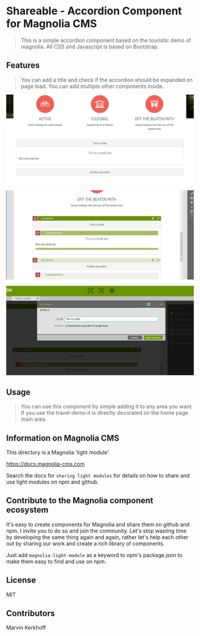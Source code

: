 # Shareable - Accordion Component for Magnolia CMS

> This is a simple accordion component based on the touristic demo of magnolia. All CSS and Javascript is based on Bootstrap.

## Features
> You can add a title and check if the accordion should be expanded on page load. You can add multiple other components inside.

![Demo page with component](_dev/README-component.jpg)

![Component in EditMode](_dev/README-component-editmode.jpg)

![Component Dialog](_dev/README-component-dialog.jpg)

## Usage
> You can use this component by simple adding it to any area you want. If you use the travel-demo it is directly decorated on the home page main area.

## Information on Magnolia CMS
This directory is a Magnolia 'light module'.

https://docs.magnolia-cms.com

Search the docs for `sharing light modules` for details on how to share and use light modules on npm and github.

## Contribute to the Magnolia component ecosystem
It's easy to create components for Magnolia and share them on github and npm. I invite you to do so and join the community. Let's stop wasting time by developing the same thing again and again, rather let's help each other out by sharing our work and create a rich library of components.

Just add `magnolia-light-module` as a keyword to npm's package.json to make them easy to find and use on npm.

## License

MIT

## Contributors

Marvin Kerkhoff
